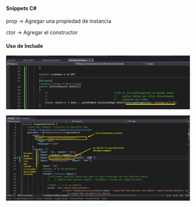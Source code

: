 #### Snippets C#

prop -> Agregar una propiedad de instancia

ctor -> Agregar el constructor

#### **Uso de Include**

![1714342084289](image/ImportanteARecordar/1714342084289.png)

![1714342796409](image/README/1714342796409.png)
